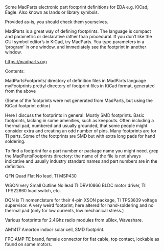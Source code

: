 Some MadParts electronic part footprint definitions for EDA e.g. KiCad, Eagle.  Also known as lands or library symbols.

Provided as-is, you should check them yourselves.

MadParts is a great way of defining footprints.  The language is compact and parametric or declarative rather than procedural.  If you don’t like the GUI symbol editor’s in KiCad, try MadParts.  You type parameters in a ‘program’ in one window, and immediately see the footprint in another window.

https://madparts.org

Contents:

   MadPartsFootprints/  directory of definition files in MadParts language
   myFootprints.pretty/ directory of footprint files in KiCad format, generated from the above

(Some of the footprints were not generated from MadParts, but using the KiCad footprint editor)

Here I discuss the footprints in general.  Mostly SMD footprints.  Basic footprints, lacking in some amenities, such as keepouts.  Often including a thermal pad, numbered and usually grounded, that some people might consider extra and creating an odd number of pins.  Many footprints are for TI parts.  Some of the footprints are SMD but with extra long pads for hand soldering.

To find a footprint for a part number or package name you might need, grep the MadPartsFootprints directory: the name of the file is not always indicative and usually industry standard names and part numbers are in the definition.

QFN Quad Flat No lead, TI MSP430

WSON very Small Outline No lead  TI DRV10866 BLDC motor driver, TI TPS22860 load switch, etc.

DQN is TI nomenclature for their 4-pin XSON package, TI TPS3839 voltage supervisor.  A very weird footprint, here altered for hand-soldering and no thermal pad (only for low currents, low mechanical stress.)

Various footprints for 2.4Ghz radio modules from uBlox, Waveshare.

AM1417 Amorton indoor solar cell, SMD footprint.

FPC AMP TE brand, female connector for flat cable, top contact, lockable as found on some motors.
